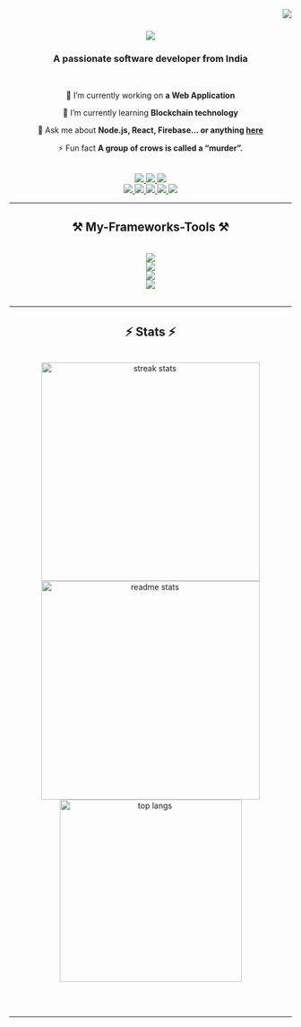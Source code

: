 <img align="right" src="https://visitor-badge.laobi.icu/badge?page_id=salesp07.salesp07" />


<h1 align="center">
    <img src="https://readme-typing-svg.demolab.com?font=Roboto&weight=900&size=43&duration=1000&pause=100&color=843BF7&center=true&vCenter=true&multiline=true&repeat=false&random=false&width=500&height=150&lines=Hi+there!;I+am+Belsingh+Ferrus" />
</h1>

<h3 align="center">A passionate software developer from India</h3>

<br/>

<div align="center">
 
 🔭 I’m currently working on **a Web Application**
 
 🌱 I’m currently learning **Blockchain technology**

💬 Ask me about **Node.js, React, Firebase... or anything [here](https://github.com/Belsinghferrus/Belsinghferrus/issues)**

⚡ Fun fact **A group of crows is called a “murder”.**

 </div>
<br/>

<div align="center"> 
  <a href="mailto:belsinghf@gmail.com">
    <img src="https://img.shields.io/badge/Gmail-333333?style=for-the-badge&logo=gmail&logoColor=red" />
  </a>
  <a href="www.linkedin.com/in/belsingh-ferrus-660839212" target="_blank">
    <img src="https://img.shields.io/badge/LinkedIn-0077B5?style=for-the-badge&logo=linkedin&logoColor=white" target="_blank" />
  </a>
  <a href="https://github.com/Belsinghferrus" target="_blank">
     <img src="https://img.shields.io/badge/Portfolio-FF5722?style=for-the-badge&logo=todoist&logoColor=white" target="_blank" /> <!-- sqlite, safari, google-chrome are other good icon options -->
  </a>
      <br />
  <a href="https://www.instagram.com/ferruz._">
    <img src="https://img.shields.io/badge/Instagram-E4405F?style=for-the-badge&logo=instagram&logoColor=white" />
  </a>
  <a href="https://x.com/BelsinghF">
    <img src="https://img.shields.io/badge/X-000000?style=for-the-badge&logo=x&logoColor=white
" />
  </a>
  <a href="https://leetcode.com/u/ferrusbelsingh/">
    <img src="https://img.shields.io/badge/-LeetCode-FFA116?style=for-the-badge&logo=LeetCode&logoColor=black" />
  </a>
    <a href="https://stackoverflow.com/users/19332074/belzinghferi">
    <img src="https://img.shields.io/badge/Stack_Overflow-FE7A16?style=for-the-badge&logo=stack-overflow&logoColor=white" />
  </a>
    <a href="https://www.facebook.com/profile.php?id=100005338876857">
    <img src="https://img.shields.io/badge/Facebook-1877F2?style=for-the-badge&logo=facebook&logoColor=white" />
  </a>
</div>
 <hr/>

<h2 align="center">⚒️ My-Frameworks-Tools ⚒️</h2>
<br/>
<div align="center">
    <img src="https://skillicons.dev/icons?i=html,css,bootstrap,javascript," /><br>
    <img src="https://skillicons.dev/icons?i=react,nodejs,python,express,flutter,firebase,postgres"/><br>
    <img src="https://skillicons.dev/icons?i=vscode,github,androidstudio,linux,unreal," /><br>
    <img src="https://skillicons.dev/icons?i=ae,au,ps,pr" /><br>
</div>

<br/>
<hr/>

<h2 align="center">⚡ Stats ⚡</h2>
<br>
<div align="center">
  <img width=390 src="https://streak-stats.demolab.com?user=Belsinghferrus%20&theme=transparent&hide_border=true&mode=weekly)](https://git.io/streak-stats" alt="streak stats"/>
    
  <img width=390 src="https://github-readme-stats.vercel.app/api?username=anuraghazra&show_icons=true&theme=transparent" alt="readme stats" />

  <img width=325 align="center" src="https://github-readme-stats.vercel.app/api/top-langs/?username=Belsinghferrus&layout=compact&theme=transparent" alt="top langs" />
</div>

<br/><br/>

<hr/>

<br/>
